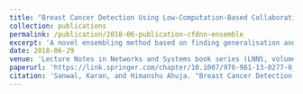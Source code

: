 ```yaml
---
title: "Breast Cancer Detection Using Low-Computation-Based Collaborating Forward-Dependent Neural Networks"
collection: publications
permalink: /publication/2018-06-publication-cfdnn-ensemble
excerpt: 'A novel ensembling method based on finding generalisation anomaly pairs in data.'
date: 2018-06-29
venue: 'Lecture Notes in Networks and Systems book series (LNNS, volume 39)'
paperurl: 'https://link.springer.com/chapter/10.1007/978-981-13-0277-0_9'
citation: 'Sanwal, Karan, and Himanshu Ahuja. "Breast Cancer Detection Using Low-Computation-Based Collaborating Forward-Dependent Neural Networks." Advances in Data and Information Sciences. Springer, Singapore, 2019. 105-115.'
---
```

